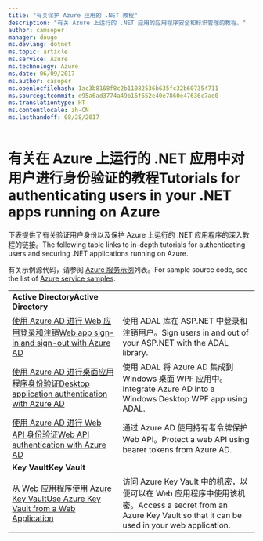 ```yaml
---
title: "有关保护 Azure 应用的 .NET 教程"
description: "有关 Azure 上运行的 .NET 应用的应用程序安全和标识管理的教程。"
author: camsoper
manager: douge
ms.devlang: dotnet
ms.topic: article
ms.service: Azure
ms.technology: Azure
ms.date: 06/09/2017
ms.author: casoper
ms.openlocfilehash: 1ac3b8168f8c2b11082536b635fc32b607354711
ms.sourcegitcommit: d95a6ad3774a49b16f652e40e7860e47636c7ad0
ms.translationtype: HT
ms.contentlocale: zh-CN
ms.lasthandoff: 08/28/2017
---
```

# <a name="tutorials-for-authenticating-users-in-your-net-apps-running-on-azure"></a><span data-ttu-id="ea249-103">有关在 Azure 上运行的 .NET 应用中对用户进行身份验证的教程</span><span class="sxs-lookup"><span data-stu-id="ea249-103">Tutorials for authenticating users in your .NET apps running on Azure</span></span>

<span data-ttu-id="ea249-104">下表提供了有关验证用户身份以及保护 Azure 上运行的 .NET 应用程序的深入教程的链接。</span><span class="sxs-lookup"><span data-stu-id="ea249-104">The following table links to in-depth tutorials for authenticating users and securing .NET applications running on Azure.</span></span>

<span data-ttu-id="ea249-105">有关示例源代码，请参阅 [Azure 服务示例](https://azure.microsoft.com/resources/samples/?platform=dotnet)列表。</span><span class="sxs-lookup"><span data-stu-id="ea249-105">For sample source code, see the list of [Azure service samples](https://azure.microsoft.com/resources/samples/?platform=dotnet).</span></span>

| | |
|---|---|
|<span data-ttu-id="ea249-106">**Active Directory**</span><span class="sxs-lookup"><span data-stu-id="ea249-106">**Active Directory**</span></span>||
| <span data-ttu-id="ea249-107">[使用 Azure AD 进行 Web 应用登录和注销][1]</span><span class="sxs-lookup"><span data-stu-id="ea249-107">[Web app sign-in and sign-out with Azure AD][1]</span></span> | <span data-ttu-id="ea249-108">使用 ADAL 库在 ASP.NET 中登录和注销用户。</span><span class="sxs-lookup"><span data-stu-id="ea249-108">Sign users in and out of your ASP.NET with the ADAL library.</span></span>
| <span data-ttu-id="ea249-109">[使用 Azure AD 进行桌面应用程序身份验证][2]</span><span class="sxs-lookup"><span data-stu-id="ea249-109">[Desktop application authentication with Azure AD][2]</span></span>| <span data-ttu-id="ea249-110">使用 ADAL 将 Azure AD 集成到 Windows 桌面 WPF 应用中。</span><span class="sxs-lookup"><span data-stu-id="ea249-110">Integrate Azure AD into a Windows Desktop WPF app using ADAL.</span></span> | 
| <span data-ttu-id="ea249-111">[使用 Azure AD 进行 Web API 身份验证][3]</span><span class="sxs-lookup"><span data-stu-id="ea249-111">[Web API authentication with Azure AD][3]</span></span> | <span data-ttu-id="ea249-112">通过 Azure AD 使用持有者令牌保护 Web API。</span><span class="sxs-lookup"><span data-stu-id="ea249-112">Protect a web API using bearer tokens from Azure AD.</span></span> |
|<span data-ttu-id="ea249-113">**Key Vault**</span><span class="sxs-lookup"><span data-stu-id="ea249-113">**Key Vault**</span></span>||
| <span data-ttu-id="ea249-114">[从 Web 应用程序使用 Azure Key Vault][4]</span><span class="sxs-lookup"><span data-stu-id="ea249-114">[Use Azure Key Vault from a Web Application][4]</span></span> | <span data-ttu-id="ea249-115">访问 Azure Key Vault 中的机密，以便可以在 Web 应用程序中使用该机密。</span><span class="sxs-lookup"><span data-stu-id="ea249-115">Access a secret from an Azure Key Vault so that it can be used in your web application.</span></span> | 

[1]: /azure/active-directory/develop/active-directory-devquickstarts-webapp-dotnet
[2]: /azure/active-directory/develop/active-directory-devquickstarts-dotnet
[3]: /azure/active-directory/develop/active-directory-devquickstarts-webapi-dotnet
[4]: /azure/key-vault/key-vault-use-from-web-application